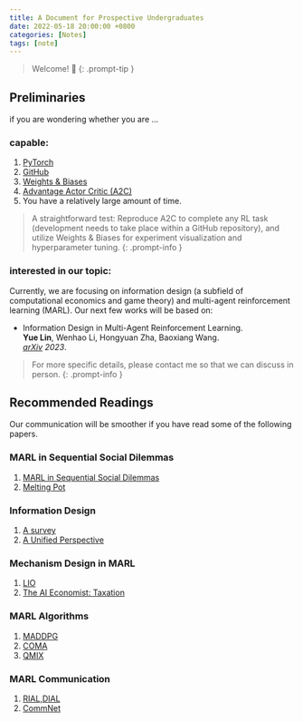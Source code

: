 ```yaml
---
title: A Document for Prospective Undergraduates
date: 2022-05-18 20:00:00 +0800
categories: [Notes]
tags: [note]
---
```


> Welcome! 🎉
{: .prompt-tip }


## Preliminaries 

if you are wondering whether you are ...
### capable:

1. [PyTorch](https://pytorch.org)
2. [GitHub](https://docs.github.com/en/get-started/quickstart/hello-world)
3. [Weights & Biases](https://anonymous.4open.science/r/InformationDesignMARL-668D/README.md)
4. [Advantage Actor Critic (A2C)](https://paperswithcode.com/method/a2c)
5. You have a relatively large amount of time.


> A straightforward test:
Reproduce A2C to complete any RL task (development needs to take place within a GitHub repository), and utilize Weights & Biases for experiment visualization and hyperparameter tuning.
{: .prompt-info }

### interested in our topic:

Currently, we are focusing on information design (a subfield of computational economics and game theory) and multi-agent reinforcement learning (MARL). Our next few works will be based on:
   - Information Design in Multi-Agent Reinforcement Learning.  
    **Yue Lin**, Wenhao Li, Hongyuan Zha, Baoxiang Wang.  
    *[arXiv](https://arxiv.org/abs/2305.06807) 2023*.

> For more specific details, please contact me so that we can discuss in person.
{: .prompt-info }

## Recommended Readings
Our communication will be smoother if you have read some of the following papers.


### MARL in Sequential Social Dilemmas
1. [MARL in Sequential Social Dilemmas](https://arxiv.org/abs/1702.03037)
2. [Melting Pot](http://proceedings.mlr.press/v139/leibo21a.html)

### Information Design
1. [A survey](https://dl.acm.org/doi/abs/10.1145/3055589.3055591)
2. [A Unified Perspective](https://www.aeaweb.org/articles?id=10.1257/jel.20181489)

### Mechanism Design in MARL
1. [LIO](https://proceedings.neurips.cc/paper/2020/hash/ad7ed5d47b9baceb12045a929e7e2f66-Abstract.html)
2. [The AI Economist: Taxation](https://www.science.org/doi/full/10.1126/sciadv.abk2607)

### MARL Algorithms
1. [MADDPG](https://proceedings.neurips.cc/paper/2017/hash/68a9750337a418a86fe06c1991a1d64c-Abstract.html)
2. [COMA](https://ojs.aaai.org/index.php/AAAI/article/view/11794)
3. [QMIX](https://dl.acm.org/doi/abs/10.5555/3455716.3455894)

### MARL Communication
1. [RIAL,DIAL](https://proceedings.neurips.cc/paper/2016/hash/c7635bfd99248a2cdef8249ef7bfbef4-Abstract.html)
2. [CommNet](https://proceedings.neurips.cc/paper/2016/hash/55b1927fdafef39c48e5b73b5d61ea60-Abstract.html)


